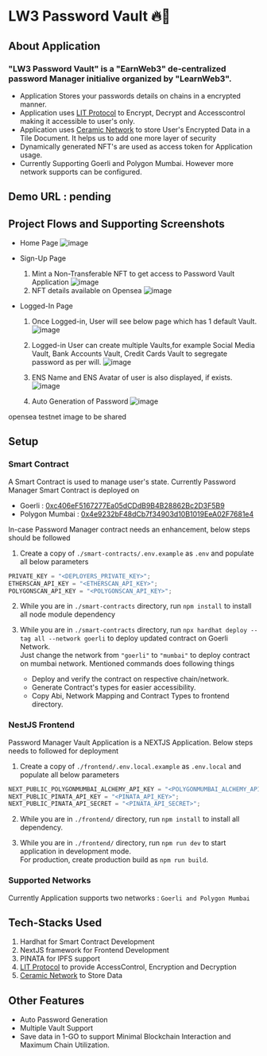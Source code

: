 # LW3 Password Vault 🔥🚀

## About Application

### "LW3 Password Vault" is a "EarnWeb3" de-centralized password Manager initialive organized by "LearnWeb3".

- Application Stores your passwords details on chains in a encrypted manner.
- Application uses [LIT Protocol](https://litprotocol.com/) to Encrypt, Decrypt and Accesscontrol making it accessible to user's only.
- Application uses [Ceramic Network](https://ceramic.network/) to store User's Encrypted Data in a Tile Document. It helps us to add one more layer of security
- Dynamically generated NFT's are used as access token for Application usage.
- Currently Supporting Goerli and Polygon Mumbai. However more network supports can be configured.

## Demo URL : pending

## Project Flows and Supporting Screenshots

- Home Page
  ![image](https://user-images.githubusercontent.com/56193257/204447597-e682c8c2-9c6a-4a87-af44-30ebd8100c50.png)

- Sign-Up Page

  1. Mint a Non-Transferable NFT to get access to Password Vault Application
     ![image](https://user-images.githubusercontent.com/56193257/204448727-21e0337e-5458-42a7-8cec-c1173087a8d7.png)
  2. NFT details available on Opensea
     ![image](https://user-images.githubusercontent.com/56193257/204449234-85353333-9245-4fb2-a706-0408f89692b0.png)

- Logged-In Page

  1. Once Logged-in, User will see below page which has 1 default Vault.
     ![image](https://user-images.githubusercontent.com/56193257/204449718-12d62a9b-d0ef-4fc3-b335-b00e563a8980.png)

  2. Logged-in User can create multiple Vaults,for example Social Media Vault, Bank Accounts Vault, Credit Cards Vault to segregate password as per will.
     ![image](https://user-images.githubusercontent.com/56193257/204450930-0ac842b1-8edd-4586-b63a-2f0bc9454f25.png)

  3. ENS Name and ENS Avatar of user is also displayed, if exists.
     ![image](https://user-images.githubusercontent.com/56193257/204451250-2f20cde4-afa0-44fa-b830-e846147ccddc.png)

  4. Auto Generation of Password
     ![image](https://user-images.githubusercontent.com/56193257/204451778-66618ccf-0f4c-49bf-b086-67d84998e529.png)

opensea testnet image to be shared

## Setup

### Smart Contract

A Smart Contract is used to manage user's state.
Currently Password Manager Smart Contract is deployed on

- Goerli : [0xc406eF5167277Ea05dCDdB9B4B28862Bc2D3F5B9](https://goerli.etherscan.io/address/0xc406ef5167277ea05dcddb9b4b28862bc2d3f5b9)
- Polygon Mumbai : [0x4e9232bF48dCb7f34903d10B1019EeA02F7681e4](https://mumbai.polygonscan.com/address/0x4e9232bf48dcb7f34903d10b1019eea02f7681e4)

In-case Password Manager contract needs an enhancement, below steps should be followed

1. Create a copy of `./smart-contracts/.env.example` as `.env` and populate all below parameters

```javascript
PRIVATE_KEY = "<DEPLOYERS_PRIVATE_KEY>";
ETHERSCAN_API_KEY = "<ETHERSCAN_API_KEY>";
POLYGONSCAN_API_KEY = "<POLYGONSCAN_API_KEY>";
```

2. While you are in `./smart-contracts` directory, run `npm install` to install all node module dependency

3. While you are in `./smart-contracts` directory, run `npx hardhat deploy --tag all --network goerli` to deploy updated contract on Goerli Network.
   <br>
   Just change the network from `"goerli"` to `"mumbai"` to deploy contract on mumbai network. Mentioned commands does following things
   - Deploy and verify the contract on respective chain/network.
   - Generate Contract's types for easier accessibility.
   - Copy Abi, Network Mapping and Contract Types to frontend directory.

### NestJS Frontend

Password Manager Vault Application is a NEXTJS Application. Below steps needs to followed for deployment

1.  Create a copy of `./frontend/.env.local.example` as `.env.local` and populate all below parameters

```javascript
NEXT_PUBLIC_POLYGONMUMBAI_ALCHEMY_API_KEY = "<POLYGONMUMBAI_ALCHEMY_API_KEY>";
NEXT_PUBLIC_PINATA_API_KEY = "<PINATA_API_KEY>";
NEXT_PUBLIC_PINATA_API_SECRET = "<PINATA_API_SECRET>";
```

2. While you are in `./frontend/` directory, run `npm install` to install all dependency.

3. While you are in `./frontend/` directory, run `npm run dev` to start application in development mode.<br>
   For production, create production build as `npm run build`.

### Supported Networks

Currently Application supports two networks : `Goerli and Polygon Mumbai`

## Tech-Stacks Used

1.  Hardhat for Smart Contract Development
2.  NextJS framework for Frontend Development
3.  PINATA for IPFS support
4.  [LIT Protocol](https://litprotocol.com/) to provide AccessControl, Encryption and Decryption
5.  [Ceramic Network](https://ceramic.network/) to Store Data

## Other Features

- Auto Password Generation
- Multiple Vault Support
- Save data in 1-GO to support Minimal Blockchain Interaction and Maximum Chain Utilization.
